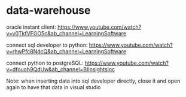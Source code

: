 # data-warehouse

oracle instant client: https://www.youtube.com/watch?v=v0TkfVFGO5c&ab_channel=LearningSoftware

connect sql developer to python: https://www.youtube.com/watch?v=rhwPfc8NdcQ&ab_channel=LearningSoftware

connect python to postgreSQL: https://www.youtube.com/watch?v=dfouoh9QdUw&ab_channel=BIInsightsInc

 Note: when inserting data into sql developer directly, close it and open again to have that data in visual studio
